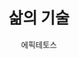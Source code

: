 ---
title: 삶의 기술
author: 에픽테토스
slug: tkfadmlrltnf
category: book
coverUrl: http://image.kyobobook.co.kr/images/book/large/124/l9788981171124.jpg
---